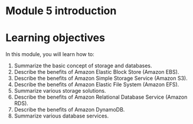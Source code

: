 # Module 5 introduction
# Learning objectives

In this module, you will learn how to:

1. Summarize the basic concept of storage and databases.
2. Describe the benefits of Amazon Elastic Block Store (Amazon EBS).
3. Describe the benefits of Amazon Simple Storage Service (Amazon S3).
4. Describe the benefits of Amazon Elastic File System (Amazon EFS).
5. Summarize various storage solutions.
6. Describe the benefits of Amazon Relational Database Service (Amazon RDS).
7. Describe the benefits of Amazon DynamoDB.
8. Summarize various database services.
